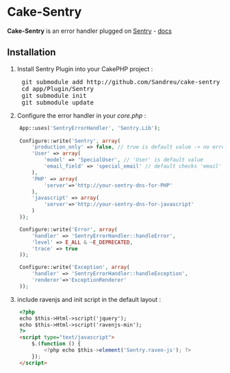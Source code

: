 Cake-Sentry
===========

**Cake-Sentry** is an error handler plugged on [Sentry](http://www.getsentry.com) - [docs](http://sentry.readthedocs.org/en/latest/quickstart/index.html#setting-up-an-environment)

Installation
------------

1. Install Sentry Plugin into your CakePHP project :
<pre>
	git submodule add http://github.com/Sandreu/cake-sentry app/Plugin/Sentry
	cd app/Plugin/Sentry
	git submodule init
	git submodule update
</pre>

2. Configure the error handler in your *core.php* :

```php
	App::uses('SentryErrorHandler', 'Sentry.Lib');
	
	Configure::write('Sentry', array(
		'production_only' => false, // true is default value -> no error in sentry when debug
		'User' => array(
			'model' => 'SpecialUser', // 'User' is default value
			'email_field' => 'special_email' // default checks 'email' and 'mail' fields
		),
		'PHP' => array(
			'server'=>'http://your-sentry-dns-for-PHP'
		),
		'javascript' => array(
			'server'=>'http://your-sentry-dns-for-javascript'
		)
	));

	Configure::write('Error', array(
		'handler' => 'SentryErrorHandler::handleError',
		'level' => E_ALL & ~E_DEPRECATED,
		'trace' => true
	));

	Configure::write('Exception', array(
		'handler' => 'SentryErrorHandler::handleException',
		'renderer'=>'ExceptionRenderer'
	));
```

3. include ravenjs and init script in the default layout :

```html
	<?php
	echo $this->Html->script('jquery');
	echo $this->Html->script('ravenjs-min');
	?>
	<script type="text/javascript">
		$.(function () {
			<?php echo $this->element('Sentry.raven-js'); ?>
		});
	</script>
```
